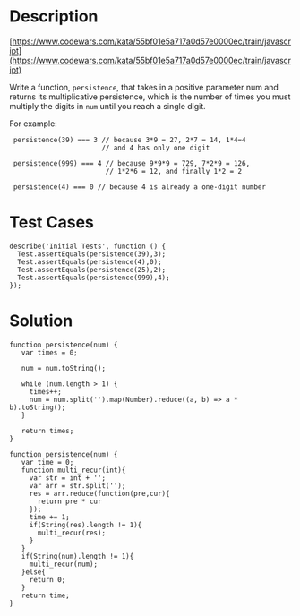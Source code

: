 # Description
[https://www.codewars.com/kata/55bf01e5a717a0d57e0000ec/train/javascript](https://www.codewars.com/kata/55bf01e5a717a0d57e0000ec/train/javascript)

Write a function, `persistence`, that takes in a positive parameter num and returns its multiplicative persistence, which is the number of times you must multiply the digits in `num` until you reach a single digit.

For example:
```
 persistence(39) === 3 // because 3*9 = 27, 2*7 = 14, 1*4=4
                       // and 4 has only one digit

 persistence(999) === 4 // because 9*9*9 = 729, 7*2*9 = 126,
                        // 1*2*6 = 12, and finally 1*2 = 2

 persistence(4) === 0 // because 4 is already a one-digit number
```

# Test Cases
```
describe('Initial Tests', function () {
  Test.assertEquals(persistence(39),3);
  Test.assertEquals(persistence(4),0);
  Test.assertEquals(persistence(25),2);
  Test.assertEquals(persistence(999),4);
});

```
# Solution

```
function persistence(num) {
   var times = 0;
   
   num = num.toString();
   
   while (num.length > 1) {
     times++;
     num = num.split('').map(Number).reduce((a, b) => a * b).toString();
   }
   
   return times;
}
```

```
function persistence(num) {
   var time = 0;
   function multi_recur(int){
     var str = int + '';
     var arr = str.split('');
     res = arr.reduce(function(pre,cur){
       return pre * cur
     });
     time += 1;
     if(String(res).length != 1){
       multi_recur(res);
     }
   }
   if(String(num).length != 1){
     multi_recur(num);
   }else{
     return 0;
   }
   return time;
}
```